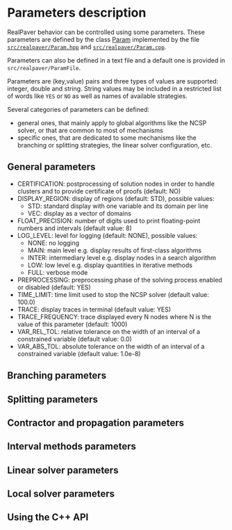 # Parameters description

RealPaver behavior can be controlled using some parameters. These parameters are defined by the class [Param](../api/classrealpaver_1_1_param.md) implemented by the file [`src/realpaver/Param.hpp`](../api/_param_8hpp.md) and [`src/realpaver/Param.cpp`](../api/_param_8cpp.md).

Parameters can also be defined in a text file and a default one is provided in `src/realpaver/ParamFile`.

Parameters are (key,value) pairs and three types of values are supported: integer, double and string. String values may be included in a restricted list of words like `YES` or `NO` as well as names of available strategies.

Several categories of parameters can be defined:

- general ones, that mainly apply to global algorithms like the NCSP solver, or that are common to most of mechanisms
- specific ones, that are dedicated to some mechanisms like the branching or splitting strategies, the linear solver configuration, etc.

## General parameters

- CERTIFICATION: postprocessing of solution nodes in order to handle clusters and to provide certificate of proofs (default: NO)
- DISPLAY_REGION: display of regions (default: STD), possible values:
  - STD: standard display with one variable and its domain per line
  - VEC: display as a vector of domains
- FLOAT_PRECISION: number of digits used to print floating-point numbers and intervals (default value: 8)
- LOG_LEVEL: level for logging (default: NONE), possible values:
  - NONE: no logging
  - MAIN:  main level e.g. display results of first-class algorithms
  - INTER: intermediary level e.g. display nodes in a search algorithm
  - LOW:   low level e.g. display quantities in iterative methods
  - FULL:  verbose mode
- PREPROCESSING: preprocessing phase of the solving process enabled or disabled (default: YES)
- TIME_LIMIT: time limit used to stop the NCSP solver (default value: 100.0)
- TRACE: display traces in terminal (default value: YES)
- TRACE_FREQUENCY: trace displayed every N nodes where N is the value of this parameter (default: 1000)
- VAR_REL_TOL: relative tolerance on the width of an interval of a constrained variable (default value: 0.0)
- VAR_ABS_TOL: absolute tolerance on the width of an interval of a constrained variable (default value: 1.0e-8)

## Branching parameters

## Splitting parameters

## Contractor and propagation parameters

## Interval methods parameters

## Linear solver parameters

## Local solver parameters

## Using the C++ API
